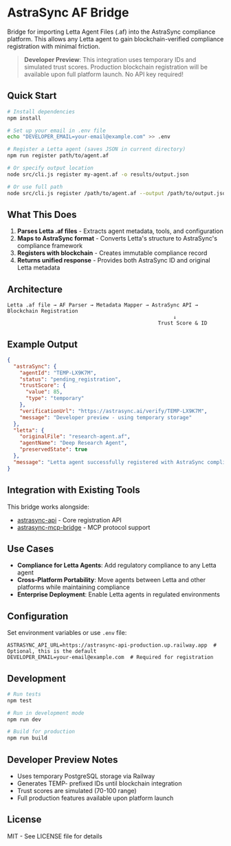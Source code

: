 # AstraSync AF Bridge

Bridge for importing Letta Agent Files (.af) into the AstraSync compliance platform. This allows any Letta agent to gain blockchain-verified compliance registration with minimal friction.

> **Developer Preview**: This integration uses temporary IDs and simulated trust scores. Production blockchain registration will be available upon full platform launch. No API key required!

## Quick Start

```bash
# Install dependencies
npm install

# Set up your email in .env file
echo "DEVELOPER_EMAIL=your-email@example.com" >> .env

# Register a Letta agent (saves JSON in current directory)
npm run register path/to/agent.af

# Or specify output location
node src/cli.js register my-agent.af -o results/output.json

# Or use full path
node src/cli.js register /path/to/agent.af --output /path/to/output.json
```

## What This Does

1. **Parses Letta .af files** - Extracts agent metadata, tools, and configuration
2. **Maps to AstraSync format** - Converts Letta's structure to AstraSync's compliance framework
3. **Registers with blockchain** - Creates immutable compliance record
4. **Returns unified response** - Provides both AstraSync ID and original Letta metadata

## Architecture

```
Letta .af file → AF Parser → Metadata Mapper → AstraSync API → Blockchain Registration
                                                      ↓
                                                 Trust Score & ID
```

## Example Output

```json
{
  "astraSync": {
    "agentId": "TEMP-LX9K7M",
    "status": "pending_registration",
    "trustScore": {
      "value": 85,
      "type": "temporary"
    },
    "verificationUrl": "https://astrasync.ai/verify/TEMP-LX9K7M",
    "message": "Developer preview - using temporary storage"
  },
  "letta": {
    "originalFile": "research-agent.af",
    "agentName": "Deep Research Agent",
    "preservedState": true
  },
  "message": "Letta agent successfully registered with AstraSync compliance layer"
}
```

## Integration with Existing Tools

This bridge works alongside:
- [astrasync-api](https://github.com/AstraSyncAI/astrasync-api) - Core registration API
- [astrasync-mcp-bridge](https://github.com/AstraSyncAI/astrasync-mcp-bridge) - MCP protocol support

## Use Cases

- **Compliance for Letta Agents**: Add regulatory compliance to any Letta agent
- **Cross-Platform Portability**: Move agents between Letta and other platforms while maintaining compliance
- **Enterprise Deployment**: Enable Letta agents in regulated environments

## Configuration

Set environment variables or use `.env` file:

```env
ASTRASYNC_API_URL=https://astrasync-api-production.up.railway.app  # Optional, this is the default
DEVELOPER_EMAIL=your-email@example.com  # Required for registration
```

## Development

```bash
# Run tests
npm test

# Run in development mode
npm run dev

# Build for production
npm run build
```

## Developer Preview Notes

- Uses temporary PostgreSQL storage via Railway
- Generates TEMP- prefixed IDs until blockchain integration
- Trust scores are simulated (70-100 range)
- Full production features available upon platform launch

## License

MIT - See LICENSE file for details